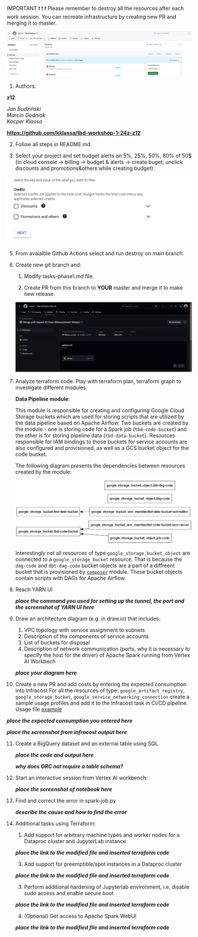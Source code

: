 IMPORTANT ❗ ❗ ❗ Please remember to destroy all the resources after each work session. You can recreate infrastructure by creating new PR and merging it to master.
  
![img.png](doc/figures/destroy.png)

1. Authors:

**z12**

*Jan Budziński*  
*Marcin Godniak*  
*Kacper Klassa*  

**https://github.com/kklassa/tbd-workshop-1-24z-z12**
   
2. Follow all steps in README.md.

3. Select your project and set budget alerts on 5%, 25%, 50%, 80% of 50$ (in cloud console -> billing -> budget & alerts -> create buget; unclick discounts and promotions&others while creating budget).

  ![img.png](doc/figures/discounts.png)

5. From avaialble Github Actions select and run destroy on main branch.
   
7. Create new git branch and:
    1. Modify tasks-phase1.md file.
    
    2. Create PR from this branch to **YOUR** master and merge it to make new release. 
    
    ![Successful application of release workflow](doc/figures/ga-release-workflow-success.png)


8. Analyze terraform code. Play with terraform plan, terraform graph to investigate different modules.

    **Data Pipeline module**:

    This module is responsible for creating and configuring Google Cloud Storage buckets which are used for
    storing scripts that are utilized by the data pipeline based on Apache Airflow. Two buckets are created 
    by the module - one is storing code for a Spark job (`tbd-code-bucket`) and the other is for storing 
    pipeline data (`tbd-data-bucket`). Resources responsible for IAM bindings to those buckets for service 
    accounts are also configured and provisioned, as well as a GCS bucket object for the code bucket.

    The following diagram presents the dependencies between resources created by the module:

    ![Terrafrom Graph output for Data Pipeline module](doc/figures/data-pipeline-graph.png)

    Interestingly not all resources of type `google_storage_bucket_object` are connected to a `google_storage_bucket` resource. That is because the `dag-code` and `dbt-dag-code` bucket objects are a part of a diffreent bucket that is provisioned by [`composer`](modules/composer/) module. These bucket objects contain scripts with DAGs for Apache Airflow.


   
9. Reach YARN UI
   
   ***place the command you used for setting up the tunnel, the port and the screenshot of YARN UI here***
   
10. Draw an architecture diagram (e.g. in draw.io) that includes:
    1. VPC topology with service assignment to subnets
    2. Description of the components of service accounts
    3. List of buckets for disposal
    4. Description of network communication (ports, why it is necessary to specify the host for the driver) of Apache Spark running from Vertex AI Workbech
  
    ***place your diagram here***

11. Create a new PR and add costs by entering the expected consumption into Infracost
For all the resources of type: `google_artifact_registry`, `google_storage_bucket`, `google_service_networking_connection`
create a sample usage profiles and add it to the Infracost task in CI/CD pipeline. Usage file [example](https://github.com/infracost/infracost/blob/master/infracost-usage-example.yml) 

   ***place the expected consumption you entered here***

   ***place the screenshot from infracost output here***

11. Create a BigQuery dataset and an external table using SQL
    
    ***place the code and output here***
   
    ***why does ORC not require a table schema?***

  
12. Start an interactive session from Vertex AI workbench:

    ***place the screenshot of notebook here***
   
13. Find and correct the error in spark-job.py

    ***describe the cause and how to find the error***

14. Additional tasks using Terraform:

    1. Add support for arbitrary machine types and worker nodes for a Dataproc cluster and JupyterLab instance

    ***place the link to the modified file and inserted terraform code***
    
    3. Add support for preemptible/spot instances in a Dataproc cluster

    ***place the link to the modified file and inserted terraform code***
    
    3. Perform additional hardening of Jupyterlab environment, i.e. disable sudo access and enable secure boot
    
    ***place the link to the modified file and inserted terraform code***

    4. (Optional) Get access to Apache Spark WebUI

    ***place the link to the modified file and inserted terraform code***

